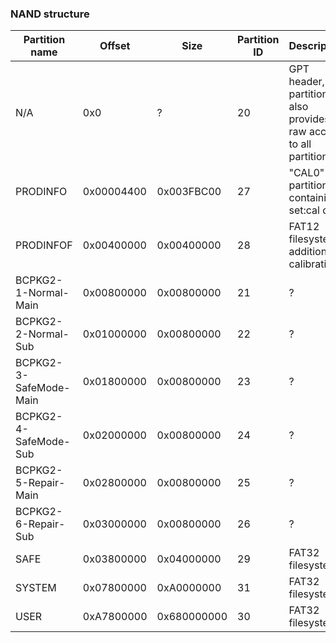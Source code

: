 ### NAND structure

| Partition name         | Offset     | Size        | Partition ID | Description                                                         |
| ---------------------- | ---------- | ----------- | ------------ | ------------------------------------------------------------------- |
| N/A                    | 0x0        | ?           | 20           | GPT header, partition ID also provides raw access to all partitions |
| PRODINFO               | 0x00004400 | 0x003FBC00  | 27           | "CAL0" raw partition containing set:cal data                        |
| PRODINFOF              | 0x00400000 | 0x00400000  | 28           | FAT12 filesystem, additional calibration?                           |
| BCPKG2-1-Normal-Main   | 0x00800000 | 0x00800000  | 21           | ?                                                                   |
| BCPKG2-2-Normal-Sub    | 0x01000000 | 0x00800000  | 22           | ?                                                                   |
| BCPKG2-3-SafeMode-Main | 0x01800000 | 0x00800000  | 23           | ?                                                                   |
| BCPKG2-4-SafeMode-Sub  | 0x02000000 | 0x00800000  | 24           | ?                                                                   |
| BCPKG2-5-Repair-Main   | 0x02800000 | 0x00800000  | 25           | ?                                                                   |
| BCPKG2-6-Repair-Sub    | 0x03000000 | 0x00800000  | 26           | ?                                                                   |
| SAFE                   | 0x03800000 | 0x04000000  | 29           | FAT32 filesystem                                                    |
| SYSTEM                 | 0x07800000 | 0xA0000000  | 31           | FAT32 filesystem                                                    |
| USER                   | 0xA7800000 | 0x680000000 | 30           | FAT32 filesystem                                                    |

